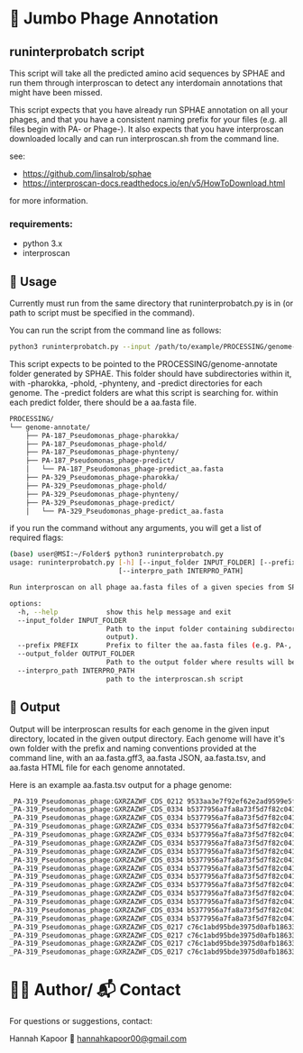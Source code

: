 # 🧬 Jumbo Phage Annotation

## runinterprobatch script

This script will take all the predicted amino acid sequences by SPHAE and run them through interproscan to detect any interdomain annotations that might have been missed. 

This script expects that you have already run SPHAE annotation on all your phages, and that you have a consistent naming prefix for your files (e.g. all files begin with PA- or Phage-). It also expects that you have interproscan downloaded locally and can run interproscan.sh from the command line. 

see: 
- https://github.com/linsalrob/sphae 
- https://interproscan-docs.readthedocs.io/en/v5/HowToDownload.html

for more information. 


### requirements: 
- python 3.x
- interproscan 

## 🚀 Usage

Currently must run from the same directory that runinterprobatch.py is in (or path to script must be specified in the command). 

You can run the script from the command line as follows:

```bash
python3 runinterprobatch.py --input /path/to/example/PROCESSING/genome-annotate/ --prefix <prefix> --output_folder /path/to/output/folder --interpro_path /path/to/interproscan.sh 

```

This script expects to be pointed to the PROCESSING/genome-annotate folder generated by SPHAE. This folder should have subdirectories within it, with -pharokka, -phold, -phynteny, and -predict directories for each genome. The -predict folders are what this script is searching for. within each predict folder, there should be a aa.fasta file. 

```bash 
PROCESSING/
└── genome-annotate/
    ├── PA-187_Pseudomonas_phage-pharokka/
    ├── PA-187_Pseudomonas_phage-phold/
    ├── PA-187_Pseudomonas_phage-phynteny/
    ├── PA-187_Pseudomonas_phage-predict/
    │   └── PA-187_Pseudomonas_phage-predict_aa.fasta
    ├── PA-329_Pseudomonas_phage-pharokka/
    ├── PA-329_Pseudomonas_phage-phold/
    ├── PA-329_Pseudomonas_phage-phynteny/
    ├── PA-329_Pseudomonas_phage-predict/
    │   └── PA-329_Pseudomonas_phage-predict_aa.fasta

```

if you run the command without any arguments, you will get a list of required flags: 

```bash
(base) user@MSI:~/Folder$ python3 runinterprobatch.py
usage: runinterprobatch.py [-h] [--input_folder INPUT_FOLDER] [--prefix PREFIX] [--output_folder OUTPUT_FOLDER]
                           [--interpro_path INTERPRO_PATH]

Run interproscan on all phage aa.fasta files of a given species from SPHAE output.

options:
  -h, --help            show this help message and exit
  --input_folder INPUT_FOLDER
                        Path to the input folder containing subdirectories with aa.fasta files (usually PROCESSING/genome-annotate in SPHAE
                        output).
  --prefix PREFIX       Prefix to filter the aa.fasta files (e.g. PA-, KA-, Phage-).
  --output_folder OUTPUT_FOLDER
                        Path to the output folder where results will be saved.
  --interpro_path INTERPRO_PATH
                        path to the interproscan.sh script
```

## 📝 Output

Output will be interproscan results for each genome in the given input directory, located in the given output directory. Each genome will have it's own folder with the prefix and naming conventions provided at the command line, with an aa.fasta.gff3, aa.fasta JSON, aa.fasta.tsv, and aa.fasta HTML file for each genome annotated. 

Here is an example aa.fasta.tsv output for a phage genome: 
```bash
_PA-319_Pseudomonas_phage:GXRZAZWF_CDS_0212	9533aa3e7f92ef62e2ad9599e5f2b1de	571	Pfam	PF07230	Bacteriophage T4-like portal protein (Gp20)	49	508	5.1E-99	T	05-08-2025	IPR010823	Portal protein Gp20	-	-
_PA-319_Pseudomonas_phage:GXRZAZWF_CDS_0334	b5377956a7fa8a73f5d7f82c04112218	576	SMART	SM00382	AAA_5	189	325	2.1E-22	T	05-08-2025	IPR003593	AAA+ ATPase domain	-	-
_PA-319_Pseudomonas_phage:GXRZAZWF_CDS_0334	b5377956a7fa8a73f5d7f82c04112218	576	FunFam	G3DSA:1.10.8.60:FF:000001	ATP-dependent zinc metalloprotease FtsH	324	398	9.7E-24	T	05-08-2025	-	-	-	-
_PA-319_Pseudomonas_phage:GXRZAZWF_CDS_0334	b5377956a7fa8a73f5d7f82c04112218	576	FunFam	G3DSA:3.40.50.300:FF:000277	ATP-dependent zinc metalloprotease FtsH	137	322	2.4E-69	T	05-08-2025	-	-	-	-
_PA-319_Pseudomonas_phage:GXRZAZWF_CDS_0334	b5377956a7fa8a73f5d7f82c04112218	576	Gene3D	G3DSA:1.10.8.60	-	324	398	1.6E-20	T	05-08-2025	-	-	-	-
_PA-319_Pseudomonas_phage:GXRZAZWF_CDS_0334	b5377956a7fa8a73f5d7f82c04112218	576	Pfam	PF01434	Peptidase family M41	405	574	1.3E-40	T	05-08-2025	IPR000642	Peptidase M41	-	-
_PA-319_Pseudomonas_phage:GXRZAZWF_CDS_0334	b5377956a7fa8a73f5d7f82c04112218	576	PANTHER	PTHR23076	METALLOPROTEASE M41 FTSH	79	575	8.4E-159	T	05-08-2025	-	-	-	-
_PA-319_Pseudomonas_phage:GXRZAZWF_CDS_0334	b5377956a7fa8a73f5d7f82c04112218	576	Gene3D	G3DSA:3.40.50.300	-	133	321	2.1E-61	T	05-08-2025	IPR027417	P-loop containing nucleoside triphosphate hydrolase	-	-
_PA-319_Pseudomonas_phage:GXRZAZWF_CDS_0334	b5377956a7fa8a73f5d7f82c04112218	576	Pfam	PF00004	ATPase family associated with various cellular activities (AAA)	193	322	2.6E-38	T	05-08-2025	IPR003959	ATPase, AAA-type, core	-	-
_PA-319_Pseudomonas_phage:GXRZAZWF_CDS_0334	b5377956a7fa8a73f5d7f82c04112218	576	SUPERFAMILY	SSF140990	FtsH protease domain-like	405	575	3.27E-50	T	05-08-2025	IPR037219	Peptidase M41-like	-	-
_PA-319_Pseudomonas_phage:GXRZAZWF_CDS_0334	b5377956a7fa8a73f5d7f82c04112218	576	Gene3D	G3DSA:1.20.58.760	Peptidase M41	399	576	2.3E-53	T	05-08-2025	IPR037219	Peptidase M41-like	-	-
_PA-319_Pseudomonas_phage:GXRZAZWF_CDS_0334	b5377956a7fa8a73f5d7f82c04112218	576	Pfam	PF17862	AAA+ lid domain	345	388	1.1E-9	T	05-08-2025	IPR041569	AAA ATPase, AAA+ lid domain	-	-
_PA-319_Pseudomonas_phage:GXRZAZWF_CDS_0334	b5377956a7fa8a73f5d7f82c04112218	576	Pfam	PF06480	FtsH Extracellular	14	98	0.017	T	05-08-2025	IPR011546	Peptidase M41, FtsH extracellular	-	-
_PA-319_Pseudomonas_phage:GXRZAZWF_CDS_0334	b5377956a7fa8a73f5d7f82c04112218	576	SUPERFAMILY	SSF52540	P-loop containing nucleoside triphosphate hydrolases	151	393	5.66E-62	T	05-08-2025	IPR027417	P-loop containing nucleoside triphosphate hydrolase	-	-
_PA-319_Pseudomonas_phage:GXRZAZWF_CDS_0334	b5377956a7fa8a73f5d7f82c04112218	576	ProSitePatterns	PS00674	AAA-protein family signature.	293	311	-	T	05-08-2025	IPR003960	ATPase, AAA-type, conserved site	-	-
_PA-319_Pseudomonas_phage:GXRZAZWF_CDS_0217	c76c1abd95bde3975d0afb18633466ae	368	Coils	Coil	Coil	106	133	-	T	05-08-2025	-	-	-	-
_PA-319_Pseudomonas_phage:GXRZAZWF_CDS_0217	c76c1abd95bde3975d0afb18633466ae	368	Coils	Coil	Coil	66	93	-	T	05-08-2025	-	-	-	-
_PA-319_Pseudomonas_phage:GXRZAZWF_CDS_0217	c76c1abd95bde3975d0afb18633466ae	368	Coils	Coil	Coil	187	207	-	T	05-08-2025	-	-	-	-
_PA-319_Pseudomonas_phage:GXRZAZWF_CDS_0217	c76c1abd95bde3975d0afb18633466ae	368	Coils	Coil	Coil	232	273	-	T	05-08-2025	-	-	-	-
```

# 🙋‍♀️ Author/ 📬 Contact

For questions or suggestions, contact: 

Hannah Kapoor
📧 hannahkapoor00@gmail.com 

